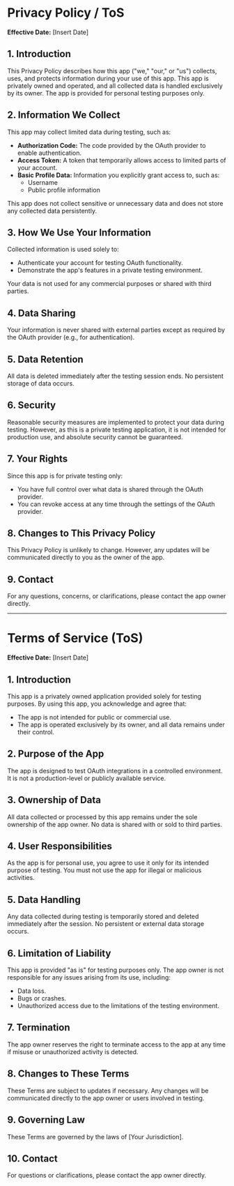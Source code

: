    # Privacy Policy / ToS

**Effective Date:** [Insert Date]

## 1. Introduction
This Privacy Policy describes how this app ("we," "our," or "us") collects, uses, and protects information during your use of this app. This app is privately owned and operated, and all collected data is handled exclusively by its owner. The app is provided for personal testing purposes only.

## 2. Information We Collect
This app may collect limited data during testing, such as:

<ul>
  <li><b>Authorization Code:</b> The code provided by the OAuth provider to enable authentication.</li>
  <li><b>Access Token:</b> A token that temporarily allows access to limited parts of your account.</li>
  <li><b>Basic Profile Data:</b> Information you explicitly grant access to, such as:
    <ul>
      <li>Username</li>
      <li>Public profile information</li>
    </ul>
  </li>
</ul>

This app does not collect sensitive or unnecessary data and does not store any collected data persistently.

## 3. How We Use Your Information
Collected information is used solely to:

<ul>
  <li>Authenticate your account for testing OAuth functionality.</li>
  <li>Demonstrate the app's features in a private testing environment.</li>
</ul>

Your data is not used for any commercial purposes or shared with third parties.

## 4. Data Sharing
Your information is never shared with external parties except as required by the OAuth provider (e.g., for authentication).

## 5. Data Retention
All data is deleted immediately after the testing session ends. No persistent storage of data occurs.

## 6. Security
Reasonable security measures are implemented to protect your data during testing. However, as this is a private testing application, it is not intended for production use, and absolute security cannot be guaranteed.

## 7. Your Rights
Since this app is for private testing only:

<ul>
  <li>You have full control over what data is shared through the OAuth provider.</li>
  <li>You can revoke access at any time through the settings of the OAuth provider.</li>
</ul>

## 8. Changes to This Privacy Policy
This Privacy Policy is unlikely to change. However, any updates will be communicated directly to you as the owner of the app.

## 9. Contact
For any questions, concerns, or clarifications, please contact the app owner directly.

---

# Terms of Service (ToS)

**Effective Date:** [Insert Date]

## 1. Introduction
This app is a privately owned application provided solely for testing purposes. By using this app, you acknowledge and agree that:

<ul>
  <li>The app is not intended for public or commercial use.</li>
  <li>The app is operated exclusively by its owner, and all data remains under their control.</li>
</ul>

## 2. Purpose of the App
The app is designed to test OAuth integrations in a controlled environment. It is not a production-level or publicly available service.

## 3. Ownership of Data
All data collected or processed by this app remains under the sole ownership of the app owner. No data is shared with or sold to third parties.

## 4. User Responsibilities
As the app is for personal use, you agree to use it only for its intended purpose of testing. You must not use the app for illegal or malicious activities.

## 5. Data Handling
Any data collected during testing is temporarily stored and deleted immediately after the session. No persistent or external data storage occurs.

## 6. Limitation of Liability
This app is provided "as is" for testing purposes only. The app owner is not responsible for any issues arising from its use, including:

<ul>
  <li>Data loss.</li>
  <li>Bugs or crashes.</li>
  <li>Unauthorized access due to the limitations of the testing environment.</li>
</ul>

## 7. Termination
The app owner reserves the right to terminate access to the app at any time if misuse or unauthorized activity is detected.

## 8. Changes to These Terms
These Terms are subject to updates if necessary. Any changes will be communicated directly to the app owner or users involved in testing.

## 9. Governing Law
These Terms are governed by the laws of [Your Jurisdiction].

## 10. Contact
For questions or clarifications, please contact the app owner directly.
